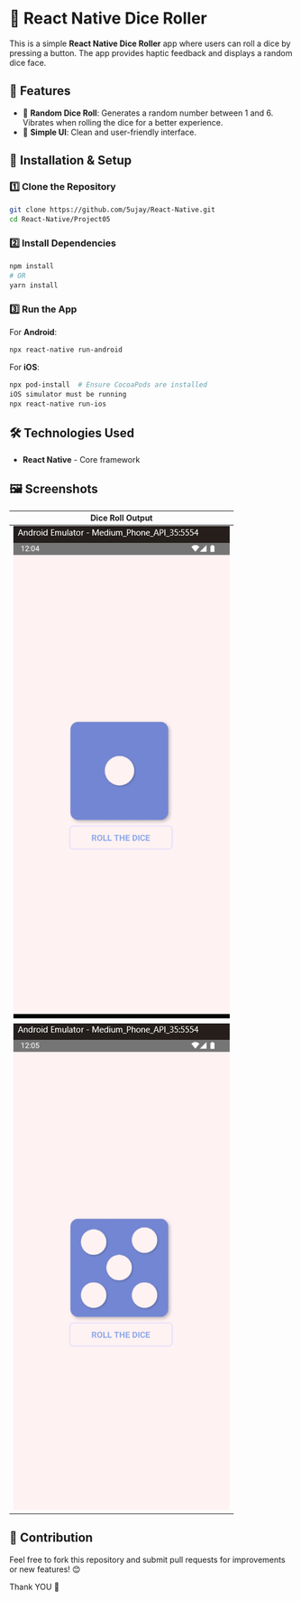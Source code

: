 # 🎲 React Native Dice Roller

This is a simple **React Native Dice Roller** app where users can roll a dice by pressing a button. The app provides haptic feedback and displays a random dice face.

## 📌 Features
- 🎲 **Random Dice Roll**: Generates a random number between 1 and 6. Vibrates when rolling the dice for a better experience.
- 🎨 **Simple UI**: Clean and user-friendly interface.

## 🚀 Installation & Setup

### 1️⃣ Clone the Repository
```sh
git clone https://github.com/5ujay/React-Native.git
cd React-Native/Project05
```

### 2️⃣ Install Dependencies
```sh
npm install
# OR
yarn install
```

### 3️⃣ Run the App
For **Android**:
```sh
npx react-native run-android
```

For **iOS**:
```sh
npx pod-install  # Ensure CocoaPods are installed
iOS simulator must be running
npx react-native run-ios
```

## 🛠️ Technologies Used
- **React Native** - Core framework

## 🖼️ Screenshots
| Dice Roll Output |
|------------------|
| ![Dice Roll 1](output1.png) |
| ![Dice Roll 2](output2.png) |

## 🤝 Contribution
Feel free to fork this repository and submit pull requests for improvements or new features! 😊

Thank YOU 🚀

